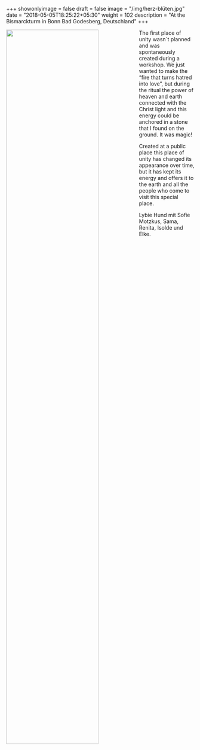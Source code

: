 +++
showonlyimage = false
draft = false
image = "/img/herz-blüten.jpg"
date = "2018-05-05T18:25:22+05:30"
weight = 102
description = "At the Bismarckturm in Bonn Bad Godesberg, Deutschland"
+++

<img src="/img/herz-blüten.jpg" width=70% id="bildImText" align="left"/>

The first place of unity wasn´t planned and was spontaneously created during a workshop. We just wanted to make the “fire that turns hatred into love”, but during the ritual the power of heaven and earth connected with the Christ light and this energy could be anchored in a stone that I found on the ground. It was magic!

Created at a public place this place of unity has changed its appearance over time, but it has kept its energy and offers it to the earth and all the people who come to visit this special place.

Lybie Hund mit Sofie Motzkus, Sama, Renita, Isolde und Elke.
